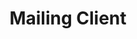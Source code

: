 ---  
schema: Mailing Client,Mailing Client,Mailing Client  
title: Mailing Client  
organization: Sample Department  
notes: Used in 3 lineage(s)  
resources:  
  - name: Mailing Client 
    url: abfs://system/Mailing Client 
    format : parquet  
license: None  
category:
  - Education  
maintainer: User  
maintainer_email: UserMail  
---